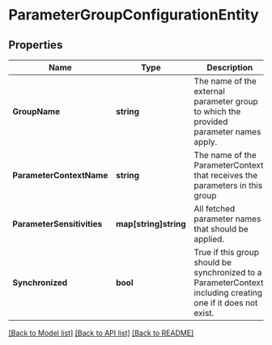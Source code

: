 # ParameterGroupConfigurationEntity

## Properties
Name | Type | Description | Notes
------------ | ------------- | ------------- | -------------
**GroupName** | **string** | The name of the external parameter group to which the provided parameter names apply. | [optional] [default to null]
**ParameterContextName** | **string** | The name of the ParameterContext that receives the parameters in this group | [optional] [default to null]
**ParameterSensitivities** | **map[string]string** | All fetched parameter names that should be applied. | [optional] [default to null]
**Synchronized** | **bool** | True if this group should be synchronized to a ParameterContext, including creating one if it does not exist. | [optional] [default to null]

[[Back to Model list]](../README.md#documentation-for-models) [[Back to API list]](../README.md#documentation-for-api-endpoints) [[Back to README]](../README.md)



